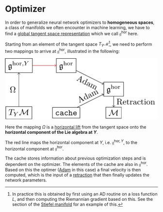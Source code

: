 # Optimizer

In order to generalize neural network optimizers to **homogeneous spaces**, a class of manifolds we often encounter in machine learning, we have to find a [global tangent space representation](arrays/stiefel_lie_alg_horizontal.md) which we call $\mathfrak{g}^\mathrm{hor}$ here. 

Starting from an element of the tangent space $T_Y\mathcal{M}$[^1], we need to perform two mappings to arrive at $\mathfrak{g}^\mathrm{hor}$, illustrated in the following:

![](images/general_optimization.png)

Here the mapping $\Omega$ is a [horizontal lift](optimizers/manifold_related/horizontal_lift.md) from the tangent space onto the **horizontal component of the Lie algebra at $Y$**. 

The red line maps the horizontal component at $Y$, i.e. $\mathfrak{g}^{\mathrm{hor},Y}$, to the horizontal component at $\mathfrak{g}^\mathrm{hor}$.

The $\mathrm{cache}$ stores information about previous optimization steps and is dependent on the optimizer. The elements of the $\mathrm{cache}$ are also in $\mathfrak{g}^\mathrm{hor}$. Based on this the optimer ([Adam](optimizers/adam_optimizer.md) in this case) a final velocity is then computed, which is the input of a [retraction](optimizers/manifold_related/retractions.md) that then finally updates the network parameters. 

[^1]: In practice this is obtained by first using an AD routine on a loss function $L$, and then computing the Riemannian gradient based on this. See the section of the [Stiefel manifold](manifolds/stiefel_manifold.md) for an example of this.